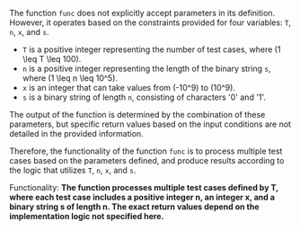 The function `func` does not explicitly accept parameters in its definition. However, it operates based on the constraints provided for four variables: `T`, `n`, `x`, and `s`. 

- `T` is a positive integer representing the number of test cases, where \(1 \leq T \leq 100\).
- `n` is a positive integer representing the length of the binary string `s`, where \(1 \leq n \leq 10^5\).
- `x` is an integer that can take values from \(-10^9\) to \(10^9\).
- `s` is a binary string of length `n`, consisting of characters '0' and '1'.

The output of the function is determined by the combination of these parameters, but specific return values based on the input conditions are not detailed in the provided information. 

Therefore, the functionality of the function `func` is to process multiple test cases based on the parameters defined, and produce results according to the logic that utilizes `T`, `n`, `x`, and `s`.

Functionality: **The function processes multiple test cases defined by T, where each test case includes a positive integer n, an integer x, and a binary string s of length n. The exact return values depend on the implementation logic not specified here.**